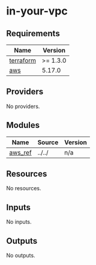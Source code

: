 # in-your-vpc

<!-- BEGINNING OF PRE-COMMIT-TERRAFORM DOCS HOOK -->
## Requirements

| Name | Version |
|------|---------|
| <a name="requirement_terraform"></a> [terraform](#requirement\_terraform) | >= 1.3.0 |
| <a name="requirement_aws"></a> [aws](#requirement\_aws) | 5.17.0 |

## Providers

No providers.

## Modules

| Name | Source | Version |
|------|--------|---------|
| <a name="module_aws_ref"></a> [aws\_ref](#module\_aws\_ref) | ../../ | n/a |

## Resources

No resources.

## Inputs

No inputs.

## Outputs

No outputs.
<!-- END OF PRE-COMMIT-TERRAFORM DOCS HOOK -->
